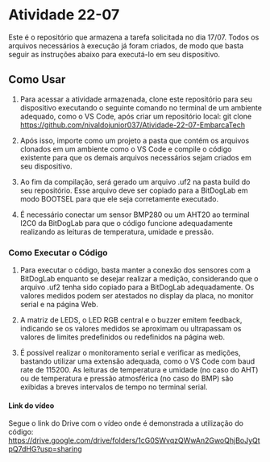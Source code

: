 # Atividade 22-07

Este é o repositório que armazena a tarefa solicitada no dia 17/07. Todos os arquivos necessários à execução já foram criados, de modo que basta seguir as instruções abaixo para executá-lo em seu dispositivo.

## Como Usar

1. Para acessar a atividade armazenada, clone este repositório para seu dispositivo executando o seguinte comando no terminal de um ambiente adequado, como o VS Code, após criar um repositório local: 
git clone https://github.com/nivaldojunior037/Atividade-22-07-EmbarcaTech

2. Após isso, importe como um projeto a pasta que contém os arquivos clonados em um ambiente como o VS Code e compile o código existente para que os demais arquivos necessários sejam criados em seu dispositivo.

3. Ao fim da compilação, será gerado um arquivo .uf2 na pasta build do seu repositório. Esse arquivo deve ser copiado para a BitDogLab em modo BOOTSEL para que ele seja corretamente executado. 

4. É necessário conectar um sensor BMP280 ou um AHT20 ao terminal I2C0 da BitDogLab para que o código funcione adequadamente realizando as leituras de temperatura, umidade e pressão. 

### Como Executar o Código

1. Para executar o código, basta manter a conexão dos sensores com a BitDogLab enquanto se desejar realizar a medição, considerando que o arquivo .uf2 tenha sido copiado para a BitDogLab adequadamente. Os valores medidos podem ser atestados no display da placa, no monitor serial e na página Web. 

2. A matriz de LEDS, o LED RGB central e o buzzer emitem feedback, indicando se os valores medidos se aproximam ou ultrapassam os valores de limites predefinidos ou redefinidos na página web. 

3. É possível realizar o monitoramento serial e verificar as medições, bastando utilizar uma extensão adequada, como o VS Code com baud rate de 115200. As leituras de temperatura e umidade (no caso do AHT) ou de temperatura e pressão atmosférica (no caso do BMP) são exibidas a breves intervalos de tempo no terminal serial. 

#### Link do vídeo

Segue o link do Drive com o vídeo onde é demonstrada a utilização do código: https://drive.google.com/drive/folders/1cG0SWvqzQWwAn2GwoQhjBoJyQtpQ7dHG?usp=sharing